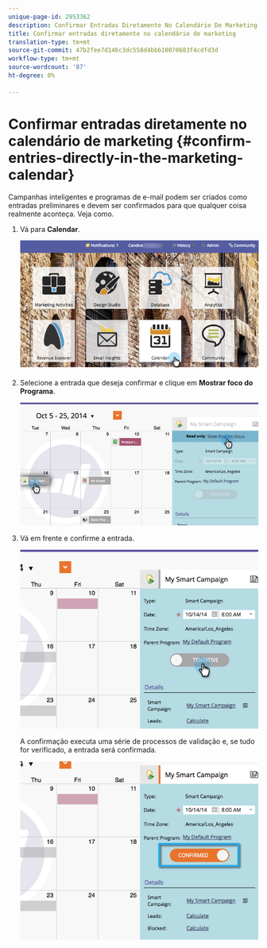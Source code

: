 ```yaml
---
unique-page-id: 2953362
description: Confirmar Entradas Diretamente No Calendário De Marketing - Documentos Do Marketing - Documentação Do Produto
title: Confirmar entradas diretamente no calendário de marketing
translation-type: tm+mt
source-git-commit: 47b2fee7d146c3dc558d4bbb10070683f4cdfd3d
workflow-type: tm+mt
source-wordcount: '87'
ht-degree: 0%

---
```



# Confirmar entradas diretamente no calendário de marketing {#confirm-entries-directly-in-the-marketing-calendar}

Campanhas inteligentes e programas de e-mail podem ser criados como entradas preliminares e devem ser confirmados para que qualquer coisa realmente aconteça. Veja como.

1. Vá para **Calendar**.

   ![](assets/2017-05-10-15-30-47-5.png)

1. Selecione a entrada que deseja confirmar e clique em **Mostrar foco do Programa**.

   ![](assets/image2014-10-20-13-3a22-3a15.png)

1. Vá em frente e confirme a entrada.

   ![](assets/image2014-10-20-13-3a22-3a26.png)

   A confirmação executa uma série de processos de validação e, se tudo for verificado, a entrada será confirmada.

   ![](assets/image2014-10-20-13-3a22-3a36.png)

